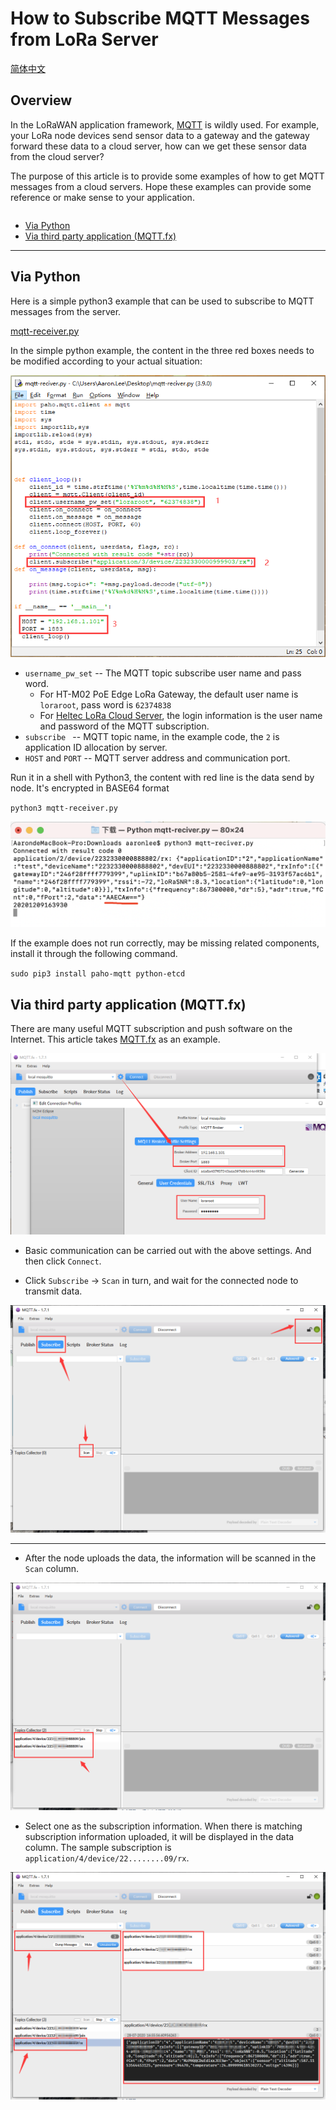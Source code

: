 # How to Subscribe MQTT Messages from LoRa Server
[简体中文](https://heltec-automation.readthedocs.io/zh_CN/latest/general/subscribe_mqtt_messages.html)

## Overview

In the LoRaWAN application framework, [MQTT](https://mqtt.org/) is wildly used. For example, your LoRa node devices send sensor data to a gateway and the gateway forward these data to a cloud server, how can we get these sensor data from the cloud server?

The purpose of this article is to provide some examples of how to get MQTT messages from a cloud servers. Hope these examples can provide some reference or make sense to your application.

```Tip:: The four keys to success MQTT subscription: 1. Host address, 2. Host port; 3. user name/pass word, 4. MQTT Topic.

```

- [Via Python](#via-python)
- [Via third party application (MQTT.fx)](#via-third-party-application-mqtt.fx)

----------
## Via Python

Here is a simple python3 example that can be used to subscribe to MQTT messages from the server.

[mqtt-receiver.py](https://resource.heltec.cn/download/tools/mqtt-reciver.py)

In the simple python example, the content in the three red boxes needs to be modified according to your actual situation:

![](img/subscribe_mqtt_messages/01.png)

- `username_pw_set` -- The MQTT topic subscribe user name and pass word.
  - For HT-M02 PoE Edge LoRa Gateway, the default user name is `loraroot`, pass word is  `62374838`
  - For [Heltec LoRa Cloud Server](http://cloud.heltec.org/), the login information is the user name and password of the MQTT subscription.
- `subscribe ` -- MQTT topic name, in the example code, the `2` is application ID allocation by server.
- `HOST` and `PORT` -- MQTT server address and communication port.

Run it in a shell with Python3, the content with red line is the data send by node. It's encrypted in BASE64 format 

`python3 mqtt-receiver.py` 

![](img/subscribe_mqtt_messages/02.png)

If the example does not run correctly, may be missing related components, install it through the following command.

`sudo pip3 install paho-mqtt python-etcd`

## Via third party application (MQTT.fx)

There are many useful MQTT subscription and push software on the Internet. This article takes [MQTT.fx](https://mqttfx.jensd.de/index.php) as an example.

![](img/subscribe_mqtt_messages/03.png)

- Basic communication can be carried out with the above settings. And then click `Connect`.

- Click `Subscribe` -> `Scan` in turn, and wait for the connected node to transmit data.

![](img/subscribe_mqtt_messages/04.png)

---------------------

- After the node uploads the data, the information will be scanned in the `Scan` column.

![](img/subscribe_mqtt_messages/05.png)

- Select one as the subscription information. When there is matching subscription information uploaded, it will be displayed in the data column. The sample subscription is `application/4/device/22........09/rx`.

![](img/subscribe_mqtt_messages/06.png)